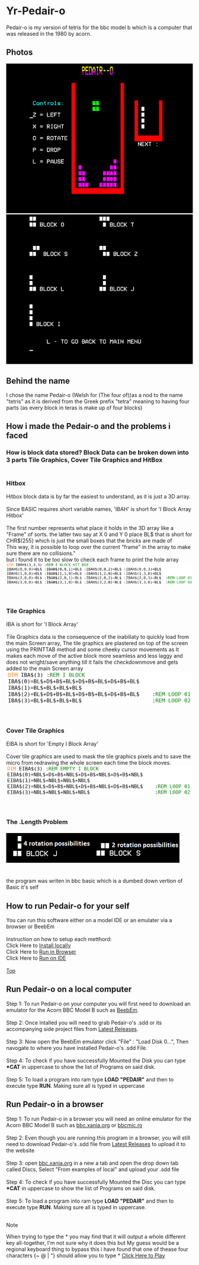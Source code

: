 # Yr-Pedair-o
Pedair-o is my version of tetris for the bbc model b which is a computer that was released in the 1980 by acorn.

## Photos
![alt text](https://raw.githubusercontent.com/Dunvantkai/Yr-Pedair-o/main/Programs_Photos/game.bmp)
![alt text](https://raw.githubusercontent.com/Dunvantkai/Yr-Pedair-o/main/Programs_Photos/blocksV2.bmp)
## Behind the name
I chose the name Pedair-o (Welsh for (The four of))as a nod to the name "tetris" as it is derived from the Greek prefix "tetra" meaning to having four parts (as every block in teras is make up of four blocks)
## How i made the Pedair-o and the problems i faced
### How is block data stored? Block Data can be broken down into 3 parts Tile Graphics, Cover Tile Graphics and HitBox  <br><br>
### Hitbox <br>
Hitbox block data is by far the easiest to understand, as it is just a 3D array. <br><br> Since BASIC requires short variable names, 'IBAH' is short for 'I Block Array Hitbox' <br><br>
The first number represents what place it holds in the 3D array like a "Frame" of sorts. the latter two say at X 0 and Y 0 place BL$ that is short for CHR$(255) which is just the small boxes that the bricks are made of<br> This way, it is possible to loop over the current "frame" in the array to make sure there are no collisions." <br>
but i found it to be too slow to check each frame to print the hole array
![alt text](https://raw.githubusercontent.com/Dunvantkai/Yr-Pedair-o/main/Programs_Photos/Code_blocks/HiGRAF.PNG) <br><br><br>
### Tile Graphics <br>
IBA is short for 'I Block Array'<br><br>
Tile Graphics data is the consequence of the inablilaty to quickly load from the main Screen array, The tile graphics are plastered on top of the screen using the PRINTTAB method and some cheeky cursor movements as It makes each move of the active block more seamless and less laggy and does not wright/save anything till it fails the checkdownmove and gets added to the main Screen array<br>
![alt text](https://raw.githubusercontent.com/Dunvantkai/Yr-Pedair-o/main/Programs_Photos/Code_blocks/iGRAF.PNG) <br><br><br>
### Cover Tile Graphics <br>
EIBA is short for 'Empty I Block Array'<br><br>
Cover tile graphics are used to mask the tile graphics pixels and to save the micro from redrawing the whole screen each time the block moves.<br>
![alt text](https://raw.githubusercontent.com/Dunvantkai/Yr-Pedair-o/main/Programs_Photos/Code_blocks/EiGRAF.PNG) <br><br><br>
### The .Length Problem <br><br> ![alt text](https://raw.githubusercontent.com/Dunvantkai/Yr-Pedair-o/main/Programs_Photos/ropos.bmp) <br><br>
the program was writen in bbc basic which is a dumbed down vertion of Basic it's self
## How to run Pedair-o for your self 
You can run this software either on a model IDE or an emulater via a browser or BeebEm <br><br>
Instruction on how to setup each metthord: <br> Click Here to <a href="#run-pedair-o-on-a-local-computer">Install locally</a> <br> Click Here to <a href="#run-pedair-o-in-a-browser">Run in Browser</a> <br> Click Here to <a href="#run-pedair-o-in-a-browser">Run on IDE</a> <br><br>
<a href="#yr-pedair-o">Top</a>
## Run Pedair-o on a local computer
Step 1: To run Pedair-o on your computer you will first need to download an emulator for the Acorn BBC Model B such as [BeebEm](https://github.com/stardot/beebem-windows/releases/download/4.19/BeebEm419.exe). <br><br>
Step 2: Once intalled you will need to grab Pedair-o's .sdd or its accompanying side project files from [Latest Releases](https://github.com/Dunvantkai/Yr-Pedair-o/releases). <br><br>
Step 3: Now open the BeebEm emulator click "File" : "Load Disk 0...", Then navogate to where you have installed Pedair-o's .sdd File. <br><br>
Step 4: To check if you have successfully Mounted the Disk you can type <b>*CAT</b> in uppercase to show the list of Programs on said disk. <br><br>
Step 5: To load a program into ram type <b>LOAD "PEDAIR"</b> and then  to execute type <b>RUN</b>. Making sure all is typed in uppercase
## Run Pedair-o in a browser
Step 1: To run Pedair-o in a browser you will need an online emulator for the Acorn BBC Model B such as [bbc.xania.org](https://bbc.xania.org/) or [bbcmic.ro](https://bbcmic.ro/) <br><br>
Step 2: Even though you are running this program in a browser, you will still need to download Pedair-o's .sdd file from [Latest Releases](https://github.com/Dunvantkai/Yr-Pedair-o/releases) to upload it to the website <br><br>
Step 3: open [bbc.xania.org](https://bbc.xania.org/) in a new a tab and open the drop down tab called Discs, Select "From examples of local" and upload your .sdd file <br><br>
Step 4: To check if you have successfully Mounted the Disc you can type <b>*CAT</b> in uppercase to show the list of Programs on said disk. <br><br>
Step 5: To load a program into ram type <b>LOAD "PEDAIR"</b> and then  to execute type <b>RUN</b>. Making sure all is typed in uppercase. <br><br>
> [!NOTE]
> When trying to type the * you may find that it will output a whole different key all-together, I'm not sure why it does this but My guess would be a regional keyboard thing to bypass this i have found that one of thease four characters {~ @ | "} should allow you to type *
> [Click Here to Play](https://bbcmic.ro/#%7B%22v%22%3A1%2C%22program%22%3A%22%C3%AB%207%5CnBL%24%3D%C2%BD%28255%29%20%3A%C3%B4%20BLOCK%5CnNBL%24%3D%5C%22%20%5C%22%20%20%20%20%20%20%3A%C3%B4%20NO%20BLOCK%5CnB%24%3D%C2%BD%288%29%20%20%20%20%3A%C3%B4%20CURSOR%20BACK%5CnF%24%3D%C2%BD%289%29%20%20%20%20%3A%C3%B4%20CURSOR%20FORWARD%5CnD%24%3D%C2%BD%2810%29%20%20%20%3A%C3%B4%20CURSOR%20DOWN%5CnU%24%3D%C2%BD%2811%29%20%20%20%3A%C3%B4%20CURSOR%20UP%5Cn%C3%9E%20SET%24%283%29%20%20%20%3A%C3%B4%20SET%20CHARITOR%20BLOCK%5Cn%C3%9E%20NSET%24%283%29%20%20%3A%C3%B4%20SET%20THE%20MEGATIVE%20OF%20CHARITOR%20BLOCK%5Cn91%20%C3%9E%20SETHB%24%283%2C3%2C3%29%20%3A%C3%B4%20DEFINES%20SET%20BLOCKS%20HIT%20BOX%5Cn92%20%C3%9E%20SCREEN%24%2814%2C21%29%20%3A%C3%B4%20SCREAN%20ARRAY%20SIZE%5Cn93%20%C3%9E%20SCREENBACK%24%2810%2C17%29%20%3A%C3%B4%20FOR%20CLEARING%20SCREEN%5Cn95%20X%3D3%20%3AY%3D0%20%3AR%3D0%20%3ATHISREMOVEDLINE%25%3D0%20%3A%20SCORE%25%3D0%20%3A%C3%B4%20BLOCK%20X%2CY%2CR%20POSITION%20AND%20ROTAION%20AND%20THE%20LINE%20THAT%20IS%20TO%20BE%20REMOVED%5Cn98%20AMSER%3D0%20%3A%20DP%3D%C2%B9%20%3A%20LEAVE%3D%C2%A3%20%3A%20START%3D%C2%A3%20%3A%20ACTIONS%24%3D%5C%22NULL%5C%22%20%3A%C3%B4%20AMSER%20TIME%20CLOCK.%20DP%20DOWN%20CHECK.%20LEAVE%20THE%20GAME%5Cn100%20SETAMSER%3D1000000%20%3A%C3%B4%20SETMAX%20CLOCK%20TICK%5Cn110%20%C3%B4%20COLOUR%5Cn115%20L%24%3D%C2%BD%28141%29%20%3A%20ST%24%3D%C2%BD%28137%29%20%3A%20G%24%3D%C2%BD%28130%29%5Cn120%20Y%24%3D%C2%BD%28131%29%20%3A%20GL%24%3D%C2%BD%28132%29%20%3A%20M%24%3D%C2%BD%28133%29%5Cn130%20C%24%3D%C2%BD%28134%29%20%3A%20FL%24%3D%C2%BD%28136%29%20%3A%20R%24%3D%C2%BD%28129%29%5Cn140%20%C3%A3%20YA%3D0%20%C2%B8%2021%20%3A%20SCREEN%24%2811%2CYA%29%3DBL%24%20%3A%20%C3%AD%20YA%20%3A%20%C3%A3%20XA%3D0%20%C2%B8%2010%20%3A%20SCREEN%24%28XA%2C18%29%3DBL%24%20%3A%20%C3%AD%20XA%20%20%3A%C3%B4%20BUILDS%20BLOCK%20WALL%20AT%20THE%20EDGE%20OF%20GAME%20WALL%5Cn161%20NIT%24%3DNBL%24%2BNBL%24%2BNBL%24%2BNBL%24%2BD%24%2BB%24%2BB%24%2BB%24%2BB%24%2BNBL%24%2BNBL%24%2BNBL%24%2BNBL%24%2BD%24%2BB%24%2BB%24%2BB%24%2BB%24%2BNBL%24%2BNBL%24%2BNBL%24%2BNBL%24%2BD%24%2BB%24%2BB%24%2BB%24%2BB%24%2BNBL%24%2BNBL%24%2BNBL%24%2BNBL%24%20%3A%C3%B4%20TO%20BE%20USED%20TO%20CLEAR%20NEXT%20BLOCK%20AREA%5Cn170%20%C3%9E%20OBA%24%283%29%20%3A%C3%B4%20O%20BLOCK%5Cn180%20OBA%24%280%29%3DBL%24%2BBL%24%2BD%24%2BB%24%2BB%24%2BBL%24%2BBL%24%5Cn190%20OBA%24%281%29%3DBL%24%2BBL%24%2BD%24%2BB%24%2BB%24%2BBL%24%2BBL%24%20%20%20%20%20%20%20%20%20%20%20%20%20%3A%C3%B4%20LOOP%2001%5Cn200%20OBA%24%282%29%3DBL%24%2BBL%24%2BD%24%2BB%24%2BB%24%2BBL%24%2BBL%24%20%20%20%20%20%20%20%20%20%20%20%20%20%3A%C3%B4%20LOOP%2002%5Cn210%20OBA%24%283%29%3DBL%24%2BBL%24%2BD%24%2BB%24%2BB%24%2BBL%24%2BBL%24%20%20%20%20%20%20%20%20%20%20%20%20%20%3A%C3%B4%20LOOP%2003%5Cn220%20%C3%9E%20IBA%24%283%29%20%3A%C3%B4%20I%20BLOCK%5Cn230%20IBA%24%280%29%3DBL%24%2BD%24%2BB%24%2BBL%24%2BD%24%2BB%24%2BBL%24%2BD%24%2BB%24%2BBL%24%5Cn240%20IBA%24%281%29%3DBL%24%2BBL%24%2BBL%24%2BBL%24%5Cn250%20IBA%24%282%29%3DBL%24%2BD%24%2BB%24%2BBL%24%2BD%24%2BB%24%2BBL%24%2BD%24%2BB%24%2BBL%24%20%20%20%20%3A%C3%B4%20LOOP%2001%5Cn260%20IBA%24%283%29%3DBL%24%2BBL%24%2BBL%24%2BBL%24%20%20%20%20%20%20%20%20%20%20%20%20%20%20%20%20%20%20%20%20%20%20%3A%C3%B4%20LOOP%2002%5Cn270%20%C3%9E%20SBA%24%283%29%20%3A%C3%B4%20S%20BLOCK%5Cn280%20SBA%24%280%29%3DF%24%2BBL%24%2BBL%24%2BD%24%2BB%24%2BB%24%2BB%24%2BBL%24%2BBL%24%2BF%24%5Cn290%20SBA%24%281%29%3DBL%24%2BD%24%2BB%24%2BBL%24%2BBL%24%2BD%24%2BB%24%2BBL%24%5Cn300%20SBA%24%282%29%3DF%24%2BBL%24%2BBL%24%2BD%24%2BB%24%2BB%24%2BB%24%2BBL%24%2BBL%24%2BF%24%20%20%20%20%3A%C3%B4%20LOOP%2001%5Cn305%20SBA%24%283%29%3DBL%24%2BD%24%2BB%24%2BBL%24%2BBL%24%2BD%24%2BB%24%2BBL%24%20%20%20%20%20%20%20%20%20%20%3A%C3%B4%20LOOP%2002%5Cn310%20%C3%9E%20ZBA%24%283%29%20%3A%C3%B4%20Z%20BLOCK%5Cn320%20ZBA%24%280%29%3DBL%24%2BBL%24%2BD%24%2BB%24%2BB%24%2BF%24%2BBL%24%2BBL%24%5Cn330%20ZBA%24%281%29%3DF%24%2BBL%24%2BD%24%2BB%24%2BB%24%2BBL%24%2BBL%24%2BD%24%2BB%24%2BB%24%2BBL%24%5Cn340%20ZBA%24%282%29%3DBL%24%2BBL%24%2BD%24%2BB%24%2BB%24%2BF%24%2BBL%24%2BBL%24%20%20%20%20%20%20%20%20%20%20%3A%C3%B4%20LOOP%2001%5Cn350%20ZBA%24%283%29%3DF%24%2BBL%24%2BD%24%2BB%24%2BB%24%2BBL%24%2BBL%24%2BD%24%2BB%24%2BB%24%2BBL%24%20%3A%C3%B4%20LOOP%2002%5Cn360%20%C3%9E%20LBA%24%283%29%20%3A%C3%B4%20L%20BLOCK%5Cn370%20LBA%24%280%29%3DBL%24%2BD%24%2BB%24%2BBL%24%2BD%24%2BB%24%2BBL%24%2BBL%24%5Cn380%20LBA%24%281%29%3DBL%24%2BBL%24%2BBL%24%2BD%24%2BB%24%2BB%24%2BB%24%2BBL%24%5Cn390%20LBA%24%282%29%3DBL%24%2BBL%24%2BD%24%2BB%24%2BBL%24%2BD%24%2BB%24%2BBL%24%5Cn400%20LBA%24%283%29%3DF%24%2BF%24%2BBL%24%2BD%24%2BB%24%2BB%24%2BB%24%2BBL%24%2BBL%24%2BBL%24%5Cn410%20%C3%9E%20JBA%24%283%29%20%3A%C3%B4%20J%20BLOCK%5Cn420%20JBA%24%280%29%3DF%24%2BBL%24%2BD%24%2BB%24%2BBL%24%2BD%24%2BB%24%2BB%24%2BBL%24%2BBL%24%5Cn430%20JBA%24%281%29%3DBL%24%2BD%24%2BB%24%2BBL%24%2BBL%24%2BBL%24%5Cn440%20JBA%24%282%29%3DBL%24%2BBL%24%2BD%24%2BB%24%2BB%24%2BBL%24%2BD%24%2BB%24%2BBL%24%5Cn450%20JBA%24%283%29%3DBL%24%2BBL%24%2BBL%24%2BD%24%2BB%24%2BBL%24%5Cn460%20%C3%9E%20TBA%24%283%29%20%3A%C3%B4%20T%20BLOCK%5Cn470%20TBA%24%280%29%3DBL%24%2BBL%24%2BBL%24%2BD%24%2BB%24%2BB%24%2BBL%24%5Cn480%20TBA%24%281%29%3DF%24%2BBL%24%2BD%24%2BB%24%2BB%24%2BBL%24%2BBL%24%2BD%24%2BB%24%2BBL%24%5Cn490%20TBA%24%282%29%3DF%24%2BBL%24%2BD%24%2BB%24%2BB%24%2BBL%24%2BBL%24%2BBL%24%5Cn500%20TBA%24%283%29%3DBL%24%2BD%24%2BB%24%2BBL%24%2BBL%24%2BD%24%2BB%24%2BB%24%2BBL%24%5Cn505%20%C3%B1%5C%22GRAPHIC%20BLOCKS%20DEFINED%5C%22%5Cn510%20%C3%9E%20EOBA%24%283%29%20%3A%C3%B4%20EMPTY%20O%20BLOCK%5Cn520%20EOBA%24%280%29%3DNBL%24%2BNBL%24%2BD%24%2BB%24%2BB%24%2BNBL%24%2BNBL%24%5Cn530%20EOBA%24%281%29%3DNBL%24%2BNBL%24%2BD%24%2BB%24%2BB%24%2BNBL%24%2BNBL%24%20%20%20%20%20%20%20%20%20%20%20%20%20%3A%C3%B4%20LOOP%2001%5Cn540%20EOBA%24%282%29%3DNBL%24%2BNBL%24%2BD%24%2BB%24%2BB%24%2BNBL%24%2BNBL%24%20%20%20%20%20%20%20%20%20%20%20%20%20%3A%C3%B4%20LOOP%2002%5Cn550%20EOBA%24%283%29%3DNBL%24%2BNBL%24%2BD%24%2BB%24%2BB%24%2BNBL%24%2BNBL%24%20%20%20%20%20%20%20%20%20%20%20%20%20%3A%C3%B4%20LOOP%2003%5Cn560%20%C3%9E%20EIBA%24%283%29%20%3A%C3%B4%20EMPTY%20I%20BLOCK%5Cn570%20EIBA%24%280%29%3DNBL%24%2BD%24%2BB%24%2BNBL%24%2BD%24%2BB%24%2BNBL%24%2BD%24%2BB%24%2BNBL%24%5Cn580%20EIBA%24%281%29%3DNBL%24%2BNBL%24%2BNBL%24%2BNBL%24%5Cn590%20EIBA%24%282%29%3DNBL%24%2BD%24%2BB%24%2BNBL%24%2BD%24%2BB%24%2BNBL%24%2BD%24%2BB%24%2BNBL%24%20%20%20%20%3A%C3%B4%20LOOP%2001%5Cn600%20EIBA%24%283%29%3DNBL%24%2BNBL%24%2BNBL%24%2BNBL%24%20%20%20%20%20%20%20%20%20%20%20%20%20%20%20%20%20%20%20%20%20%20%3A%C3%B4%20LOOP%2002%5Cn610%20%C3%9E%20ESBA%24%283%29%20%3A%C3%B4%20EMPTY%20S%20BLOCK%5Cn620%20ESBA%24%280%29%3DF%24%2BNBL%24%2BNBL%24%2BD%24%2BB%24%2BB%24%2BB%24%2BNBL%24%2BNBL%24%2BF%24%5Cn630%20ESBA%24%281%29%3DNBL%24%2BD%24%2BB%24%2BNBL%24%2BNBL%24%2BD%24%2BB%24%2BNBL%24%5Cn640%20ESBA%24%282%29%3DF%24%2BNBL%24%2BNBL%24%2BD%24%2BB%24%2BB%24%2BB%24%2BNBL%24%2BNBL%24%2BF%24%20%20%20%20%3A%C3%B4%20LOOP%2001%5Cn650%20ESBA%24%283%29%3DNBL%24%2BD%24%2BB%24%2BNBL%24%2BNBL%24%2BD%24%2BB%24%2BNBL%24%20%20%20%20%20%20%20%20%20%20%3A%C3%B4%20LOOP%2002%5Cn660%20%C3%9E%20EZBA%24%283%29%20%3A%C3%B4%20EMPTY%20Z%20BLOCK%5Cn670%20EZBA%24%280%29%3DNBL%24%2BNBL%24%2BD%24%2BB%24%2BB%24%2BF%24%2BNBL%24%2BNBL%24%5Cn680%20EZBA%24%281%29%3DF%24%2BNBL%24%2BD%24%2BB%24%2BB%24%2BNBL%24%2BNBL%24%2BD%24%2BB%24%2BB%24%2BNBL%24%5Cn690%20EZBA%24%282%29%3DNBL%24%2BNBL%24%2BD%24%2BB%24%2BB%24%2BF%24%2BNBL%24%2BNBL%24%20%20%20%20%20%20%20%20%20%20%3A%C3%B4%20LOOP%2001%5Cn700%20EZBA%24%283%29%3DF%24%2BNBL%24%2BD%24%2BB%24%2BB%24%2BNBL%24%2BNBL%24%2BD%24%2BB%24%2BB%24%2BNBL%24%20%3A%C3%B4%20LOOP%2002%5Cn710%20%C3%9E%20ELBA%24%283%29%20%3A%C3%B4%20EMPTY%20L%20BLOCK%5Cn720%20ELBA%24%280%29%3DNBL%24%2BD%24%2BB%24%2BNBL%24%2BD%24%2BB%24%2BNBL%24%2BNBL%24%5Cn730%20ELBA%24%281%29%3DNBL%24%2BNBL%24%2BNBL%24%2BD%24%2BB%24%2BB%24%2BB%24%2BNBL%24%5Cn740%20ELBA%24%282%29%3DNBL%24%2BNBL%24%2BD%24%2BB%24%2BNBL%24%2BD%24%2BB%24%2BNBL%24%5Cn750%20ELBA%24%283%29%3DF%24%2BF%24%2BNBL%24%2BD%24%2BB%24%2BB%24%2BB%24%2BNBL%24%2BNBL%24%2BNBL%24%5Cn760%20%C3%9E%20EJBA%24%283%29%20%3A%C3%B4%20EMPTY%20J%20BLOCK%5Cn770%20EJBA%24%280%29%3DF%24%2BNBL%24%2BD%24%2BB%24%2BNBL%24%2BD%24%2BB%24%2BB%24%2BNBL%24%2BNBL%24%5Cn780%20EJBA%24%281%29%3DNBL%24%2BD%24%2BB%24%2BNBL%24%2BNBL%24%2BNBL%24%5Cn790%20EJBA%24%282%29%3DNBL%24%2BNBL%24%2BD%24%2BB%24%2BB%24%2BNBL%24%2BD%24%2BB%24%2BNBL%24%5Cn800%20EJBA%24%283%29%3DNBL%24%2BNBL%24%2BNBL%24%2BD%24%2BB%24%2BNBL%24%5Cn810%20%C3%9E%20ETBA%24%283%29%20%3A%C3%B4%20EMPTY%20T%20BLOCK%5Cn820%20ETBA%24%280%29%3DNBL%24%2BNBL%24%2BNBL%24%2BD%24%2BB%24%2BB%24%2BNBL%24%5Cn830%20ETBA%24%281%29%3DF%24%2BNBL%24%2BD%24%2BB%24%2BB%24%2BNBL%24%2BNBL%24%2BD%24%2BB%24%2BNBL%24%5Cn840%20ETBA%24%282%29%3DF%24%2BNBL%24%2BD%24%2BB%24%2BB%24%2BNBL%24%2BNBL%24%2BNBL%24%5Cn850%20ETBA%24%283%29%3DNBL%24%2BD%24%2BB%24%2BNBL%24%2BNBL%24%2BD%24%2BB%24%2BB%24%2BNBL%24%5Cn855%20%C3%B1%5C%22EMPTY%20GRAPHIC%20BLOCKS%20DEFINED%5C%22%5Cn860%20%C3%9E%20OBAH%24%283%2C3%2C3%29%20%3A%C3%B4%20O%20BLOCK%20HIT%20BOX%5Cn870%20OBAH%24%280%2C0%2C0%29%3DBL%24%20%3AOBAH%24%280%2C1%2C0%29%3DBL%24%20%3AOBAH%24%280%2C0%2C1%29%3DBL%24%20%3AOBAH%24%280%2C1%2C1%29%3DBL%24%5Cn880%20OBAH%24%281%2C0%2C0%29%3DBL%24%20%3AOBAH%24%281%2C1%2C0%29%3DBL%24%20%3AOBAH%24%281%2C0%2C1%29%3DBL%24%20%3AOBAH%24%281%2C1%2C1%29%3DBL%24%20%20%3A%C3%B4%20LOOP%2001%5Cn890%20OBAH%24%282%2C0%2C0%29%3DBL%24%20%3AOBAH%24%282%2C1%2C0%29%3DBL%24%20%3AOBAH%24%282%2C0%2C1%29%3DBL%24%20%3AOBAH%24%282%2C1%2C1%29%3DBL%24%20%20%3A%C3%B4%20LOOP%2002%5Cn900%20OBAH%24%283%2C0%2C0%29%3DBL%24%20%3AOBAH%24%283%2C1%2C0%29%3DBL%24%20%3AOBAH%24%283%2C0%2C1%29%3DBL%24%20%3AOBAH%24%283%2C1%2C1%29%3DBL%24%20%20%3A%C3%B4%20LOOP%2003%5Cn910%20%C3%9E%20IBAH%24%283%2C3%2C3%29%20%3A%C3%B4%20I%20BLOCK%20HIT%20BOX%5Cn920%20IBAH%24%280%2C0%2C0%29%3DBL%24%20%3AIBAH%24%280%2C0%2C1%29%3DBL%24%20%3AIBAH%24%280%2C0%2C2%29%3DBL%24%20%3AIBAH%24%280%2C0%2C3%29%3DBL%24%5Cn930%20IBAH%24%281%2C0%2C0%29%3DBL%24%20%3AIBAH%24%281%2C1%2C0%29%3DBL%24%20%3AIBAH%24%281%2C2%2C0%29%3DBL%24%20%3AIBAH%24%281%2C3%2C0%29%3DBL%24%5Cn940%20IBAH%24%282%2C0%2C0%29%3DBL%24%20%3AIBAH%24%282%2C0%2C1%29%3DBL%24%20%3AIBAH%24%282%2C0%2C2%29%3DBL%24%20%3AIBAH%24%282%2C0%2C3%29%3DBL%24%20%20%3A%C3%B4%20LOOP%2001%5Cn950%20IBAH%24%283%2C0%2C0%29%3DBL%24%20%3AIBAH%24%283%2C1%2C0%29%3DBL%24%20%3AIBAH%24%283%2C2%2C0%29%3DBL%24%20%3AIBAH%24%283%2C3%2C0%29%3DBL%24%20%20%3A%C3%B4%20LOOP%2002%5Cn960%20%C3%9E%20SBAH%24%283%2C3%2C3%29%20%3A%C3%B4%20S%20BLOCK%20HIT%20BOX%5Cn970%20SBAH%24%280%2C1%2C0%29%3DBL%24%20%3ASBAH%24%280%2C2%2C0%29%3DBL%24%20%3ASBAH%24%280%2C0%2C1%29%3DBL%24%20%3ASBAH%24%280%2C1%2C1%29%3DBL%24%5Cn980%20SBAH%24%281%2C0%2C0%29%3DBL%24%20%3ASBAH%24%281%2C0%2C1%29%3DBL%24%20%3ASBAH%24%281%2C1%2C1%29%3DBL%24%20%3ASBAH%24%281%2C1%2C2%29%3DBL%24%5Cn990%20SBAH%24%282%2C1%2C0%29%3DBL%24%20%3ASBAH%24%282%2C2%2C0%29%3DBL%24%20%3ASBAH%24%282%2C0%2C1%29%3DBL%24%20%3ASBAH%24%282%2C1%2C1%29%3DBL%24%20%20%3A%C3%B4%20LOOP%2001%5Cn1000%20SBAH%24%283%2C0%2C0%29%3DBL%24%20%3ASBAH%24%283%2C0%2C1%29%3DBL%24%20%3ASBAH%24%283%2C1%2C1%29%3DBL%24%20%3ASBAH%24%283%2C1%2C2%29%3DBL%24%20%20%3A%C3%B4%20LOOP%2002%5Cn1010%20%C3%9E%20ZBAH%24%283%2C3%2C3%29%20%3A%C3%B4%20Z%20BLOCK%20HIT%20BOX%5Cn1020%20ZBAH%24%280%2C0%2C0%29%3DBL%24%20%3AZBAH%24%280%2C1%2C0%29%3DBL%24%20%3AZBAH%24%280%2C1%2C1%29%3DBL%24%20%3AZBAH%24%280%2C2%2C1%29%3DBL%24%5Cn1030%20ZBAH%24%281%2C1%2C0%29%3DBL%24%20%3AZBAH%24%281%2C0%2C1%29%3DBL%24%20%3AZBAH%24%281%2C1%2C1%29%3DBL%24%20%3AZBAH%24%281%2C0%2C2%29%3DBL%24%5Cn1040%20ZBAH%24%282%2C0%2C0%29%3DBL%24%20%3AZBAH%24%282%2C1%2C0%29%3DBL%24%20%3AZBAH%24%282%2C1%2C1%29%3DBL%24%20%3AZBAH%24%282%2C2%2C1%29%3DBL%24%20%20%3A%C3%B4%20LOOP%2001%5Cn1050%20ZBAH%24%283%2C1%2C0%29%3DBL%24%20%3AZBAH%24%283%2C0%2C1%29%3DBL%24%20%3AZBAH%24%283%2C1%2C1%29%3DBL%24%20%3AZBAH%24%283%2C0%2C2%29%3DBL%24%20%20%3A%C3%B4%20LOOP%2002%5Cn1060%20%C3%9E%20LBAH%24%283%2C3%2C3%29%20%3A%C3%B4%20L%20BLOCK%20HIT%20BOX%5Cn1070%20LBAH%24%280%2C0%2C0%29%3DBL%24%20%3ALBAH%24%280%2C0%2C1%29%3DBL%24%20%3ALBAH%24%280%2C0%2C2%29%3DBL%24%20%3ALBAH%24%280%2C1%2C2%29%3DBL%24%5Cn1080%20LBAH%24%281%2C0%2C0%29%3DBL%24%20%3ALBAH%24%281%2C1%2C0%29%3DBL%24%20%3ALBAH%24%281%2C2%2C0%29%3DBL%24%20%3ALBAH%24%281%2C0%2C1%29%3DBL%24%5Cn1090%20LBAH%24%282%2C0%2C0%29%3DBL%24%20%3ALBAH%24%282%2C1%2C0%29%3DBL%24%20%3ALBAH%24%282%2C1%2C1%29%3DBL%24%20%3ALBAH%24%282%2C1%2C2%29%3DBL%24%5Cn1100%20LBAH%24%283%2C2%2C0%29%3DBL%24%20%3ALBAH%24%283%2C0%2C1%29%3DBL%24%20%3ALBAH%24%283%2C1%2C1%29%3DBL%24%20%3ALBAH%24%283%2C2%2C1%29%3DBL%24%5Cn1110%20%C3%9E%20JBAH%24%283%2C3%2C3%29%20%3A%C3%B4%20J%20BLOCK%20HIT%20BOX%5Cn1120%20JBAH%24%280%2C1%2C0%29%3DBL%24%20%3AJBAH%24%280%2C1%2C1%29%3DBL%24%20%3AJBAH%24%280%2C0%2C2%29%3DBL%24%20%3AJBAH%24%280%2C1%2C2%29%3DBL%24%5Cn1130%20JBAH%24%281%2C0%2C0%29%3DBL%24%20%3AJBAH%24%281%2C0%2C1%29%3DBL%24%20%3AJBAH%24%281%2C1%2C1%29%3DBL%24%20%3AJBAH%24%281%2C2%2C1%29%3DBL%24%5Cn1140%20JBAH%24%282%2C0%2C0%29%3DBL%24%20%3AJBAH%24%282%2C1%2C0%29%3DBL%24%20%3AJBAH%24%282%2C0%2C1%29%3DBL%24%20%3AJBAH%24%282%2C0%2C2%29%3DBL%24%5Cn1150%20JBAH%24%283%2C0%2C0%29%3DBL%24%20%3AJBAH%24%283%2C1%2C0%29%3DBL%24%20%3AJBAH%24%283%2C2%2C0%29%3DBL%24%20%3AJBAH%24%283%2C2%2C1%29%3DBL%24%5Cn1160%20%C3%9E%20TBAH%24%283%2C3%2C3%29%20%3A%C3%B4%20T%20BLOCK%20HIT%20BOX%5Cn1170%20TBAH%24%280%2C0%2C0%29%3DBL%24%20%3ATBAH%24%280%2C1%2C0%29%3DBL%24%20%3ATBAH%24%280%2C2%2C0%29%3DBL%24%20%3ATBAH%24%280%2C1%2C1%29%3DBL%24%5Cn1180%20TBAH%24%281%2C1%2C0%29%3DBL%24%20%3ATBAH%24%281%2C0%2C1%29%3DBL%24%20%3ATBAH%24%281%2C1%2C1%29%3DBL%24%20%3ATBAH%24%281%2C1%2C2%29%3DBL%24%5Cn1190%20TBAH%24%282%2C1%2C0%29%3DBL%24%20%3ATBAH%24%282%2C0%2C1%29%3DBL%24%20%3ATBAH%24%282%2C1%2C1%29%3DBL%24%20%3ATBAH%24%282%2C2%2C1%29%3DBL%24%5Cn1200%20TBAH%24%283%2C0%2C0%29%3DBL%24%20%3ATBAH%24%283%2C0%2C1%29%3DBL%24%20%3ATBAH%24%283%2C1%2C1%29%3DBL%24%20%3ATBAH%24%283%2C0%2C2%29%3DBL%24%5Cn1210%20%C3%B1%5C%22HIT%20BOX%20BLOCKS%20DEFINED%5C%22%5Cn1225%20%C3%B2_Title%5Cn1521%20%C3%A7%20START%3D%C2%B9%20%C6%8C%20%C3%B2_Random%20%3A%20%C3%B2_NEXTBLOCK%20%3A%20%C3%B2_SCREEN%5Cn1522%20%C3%B4%20MainLoop%5Cn1523%20%C3%B2_PlayerInput%5Cn1524%20%C3%A7%20ACTIONS%24%3D%5C%22LEFT%5C%22%20%C6%8C%20%C3%B2_LEFT%5Cn1525%20%C3%A7%20ACTIONS%24%3D%5C%22RIGHT%5C%22%20%C6%8C%20%C3%B2_RIGHT%5Cn1526%20%C3%A7%20ACTIONS%24%3D%5C%22ROTATE%5C%22%20%C6%8C%20%C3%B2_ROTATE%5Cn1527%20%C3%A7%20ACTIONS%24%3D%5C%22DOWN%5C%22%20%C6%8C%20%C3%B2_DOWN%5Cn1528%20ACTIONS%24%3D%5C%22NULL%5C%22%5Cn1529%20%C3%B2_TIME%5Cn1530%20%C3%A7%20AMSER%20%3E%20SETAMSER%20%C6%8C%20%C3%B2_DOWN%20%3A%20AMSER%3D0%5Cn1532%20%C3%A7%20LEAVE%3D%C2%A3%20%C6%8C%20%C3%A5%201522%5Cn1533%20%C3%A7%20LEAVE%3D%C2%B9%20%C6%8C%20%C3%B2_RESET%20%3A%20%C3%B4%20FOR%20YA%3D0%20TO%2017%20%3A%20FOR%20XA%3D0%20TO%2010%20%3A%20SCREEN%24%28XA%2CYA%29%3D%5C%22k%5C%22%20%3A%20NEXT%20XA%20%3A%20NEXT%20YA%5Cn1534%20LEAVE%3D%C2%A3%20%3A%20%C3%A5%201225%5Cn1552%20%C3%9D%20%C3%B2_Title%5Cn1553%20%C3%9B%5Cn1554%20%C3%B1%C6%8A9%2C0%29%20L%24Y%24%5C%22CROESO%20I%20PEDAIR-O%5C%22%20%3A%20%C3%B1%C6%8A9%2C1%29L%24M%24%5C%22CROESO%20I%20PEDAIR-O%5C%22%5Cn1555%20%C3%B1%C6%8A2%2C3%29%20R%24%5C%22Options%20for%20PEDAIR-O%3A%5C%22%20%3A%20%C3%B1%C6%8A2%2C5%29%5C%22S%20-%20Show%20Game%20Options%5C%22%5Cn1556%20%C3%B1%C6%8A2%2C7%29%20GL%24%5C%22Controls%3A%5C%22%5Cn1557%20%C3%B1%C6%8A2%2C9%29%20%5C%22Z%20-%20To%20Move%20Left%5C%22%5Cn1558%20%C3%B1%C6%8A2%2C11%29%20%5C%22X%20-%20To%20Move%20Right%5C%22%5Cn1559%20%C3%B1%C6%8A2%2C13%29%20%5C%22O%20-%20To%20Rotate%5C%22%20%3A%20%C3%B1%C6%8A2%2C15%29%20%5C%22P%20-%20To%20Drop%5C%22%5Cn1560%20%C3%B1%C6%8A2%2C18%29%20FL%24%5C%22SPACE%5C%22%20%3B%20%3A%C3%B1%20ST%24%5C%22-%20To%20Start%20The%20Game%5C%22%5Cn1561%20%C3%B1%C6%8A7%2C20%29%20%5C%22L%20-%20To%20Exit%20From%20Game%5C%22%20%3A%20%C3%B1%C6%8A9%2C22%29%5C%22MADE%20BY%5C%22%20%3B%20%3A%20%C3%B1%20R%24%5C%22Dunvant_Kai%5C%22%5Cn1562%20K%25%3D%C2%A6%280%29%20%20%3A%C3%B4%20562%5Cn1563%20%C3%A7%20K%25%3D32%20%C6%8C%20RAND%25%3D%C2%B3%287%29%20%20%3A%20START%3D%C2%B9%20%3A%20%C3%A1%20%20%3A%C3%B4%20START%20GAME%5Cn1564%20%C3%A7%20K%25%3D76%20%C6%84%20K%25%3D108%20%C6%8C%20%C3%9B%20%3A%20%C3%B1%C6%8A4%2C5%29%5C%22THANK%20YOU%20FOR%20PLAYING%20MY%20GAME%20%5E%5E%5C%22%20%3A%20%C3%B1%C6%8A9%2C10%29%5C%22MAKE%20BY%5C%22%3B%20%3A%20%C3%B1%20R%24%5C%22Dunvant_Kai%5C%22%20%3A%20%C3%B1%C6%8A9%2C20%29LBA%24%280%29%20%3A%C3%A0%20%3A%20LEAVE%20GAME%5Cn1565%20%C3%A7%20K%25%3D83%20%C6%84%20K%25%3D115%20%C6%8C%20%C3%B2_Options%20%3A%C3%A5%201553%5Cn1566%20%C3%A5%201562%20%3A%C3%B4%20562%5Cn1567%20%C3%A1%5Cn1568%20%C3%9D%20%C3%B2_Random%5Cn1569%20RAND%25%3D%C2%B3%287%29%5Cn1570%20%C3%A7%20RAND%25%20%3D%201%20%C6%8C%20%C3%9B%20%3A%20%C3%A3%20S%3D0%20%C2%B8%203%20%3A%20SET%24%28S%29%3DOBA%24%28S%29%20%3A%20NSET%24%28S%29%3DEOBA%24%28S%29%20%3A%20%C3%AD%20S%20%3A%20%C3%A3%20Z%3D0%20%C2%B8%203%20%3A%20%C3%A3%20SX%3D0%20%C2%B8%203%20%3A%20%C3%A3%20SY%3D0%20%C2%B8%203%20%3A%20SETHB%24%28Z%2CSX%2CSY%29%3DOBAH%24%28Z%2CSX%2CSY%29%20%3A%C3%AD%20SY%20%3A%C3%AD%20SX%20%3A%C3%AD%20Z%20%3A%C3%B4%20O%20BLOCK%5Cn1571%20%C3%A7%20RAND%25%20%3D%202%20%C6%8C%20%C3%9B%20%3A%20%C3%A3%20S%3D0%20%C2%B8%203%20%3A%20SET%24%28S%29%3DTBA%24%28S%29%20%3A%20NSET%24%28S%29%3DETBA%24%28S%29%20%3A%20%C3%AD%20S%20%3A%20%C3%A3%20Z%3D0%20%C2%B8%203%20%3A%20%C3%A3%20SX%3D0%20%C2%B8%203%20%3A%20%C3%A3%20SY%3D0%20%C2%B8%203%20%3A%20SETHB%24%28Z%2CSX%2CSY%29%3DTBAH%24%28Z%2CSX%2CSY%29%20%3A%C3%AD%20SY%20%3A%C3%AD%20SX%20%3A%C3%AD%20Z%20%3A%C3%B4%20T%20BLOCK%5Cn1572%20%C3%A7%20RAND%25%20%3D%203%20%C6%8C%20%C3%9B%20%3A%20%C3%A3%20S%3D0%20%C2%B8%203%20%3A%20SET%24%28S%29%3DSBA%24%28S%29%20%3A%20NSET%24%28S%29%3DESBA%24%28S%29%20%3A%20%C3%AD%20S%20%3A%20%C3%A3%20Z%3D0%20%C2%B8%203%20%3A%20%C3%A3%20SX%3D0%20%C2%B8%203%20%3A%20%C3%A3%20SY%3D0%20%C2%B8%203%20%3A%20SETHB%24%28Z%2CSX%2CSY%29%3DSBAH%24%28Z%2CSX%2CSY%29%20%3A%C3%AD%20SY%20%3A%C3%AD%20SX%20%3A%C3%AD%20Z%20%3A%C3%B4%20S%20BLOCK%5Cn1573%20%C3%A7%20RAND%25%20%3D%204%20%C6%8C%20%C3%9B%20%3A%20%C3%A3%20S%3D0%20%C2%B8%203%20%3A%20SET%24%28S%29%3DZBA%24%28S%29%20%3A%20NSET%24%28S%29%3DEZBA%24%28S%29%20%3A%20%C3%AD%20S%20%3A%20%C3%A3%20Z%3D0%20%C2%B8%203%20%3A%20%C3%A3%20SX%3D0%20%C2%B8%203%20%3A%20%C3%A3%20SY%3D0%20%C2%B8%203%20%3A%20SETHB%24%28Z%2CSX%2CSY%29%3DZBAH%24%28Z%2CSX%2CSY%29%20%3A%C3%AD%20SY%20%3A%C3%AD%20SX%20%3A%C3%AD%20Z%20%3A%C3%B4%20Z%20BLOCK%5Cn1574%20%C3%A7%20RAND%25%20%3D%205%20%C6%8C%20%C3%9B%20%3A%20%C3%A3%20S%3D0%20%C2%B8%203%20%3A%20SET%24%28S%29%3DLBA%24%28S%29%20%3A%20NSET%24%28S%29%3DELBA%24%28S%29%20%3A%20%C3%AD%20S%20%3A%20%C3%A3%20Z%3D0%20%C2%B8%203%20%3A%20%C3%A3%20SX%3D0%20%C2%B8%203%20%3A%20%C3%A3%20SY%3D0%20%C2%B8%203%20%3A%20SETHB%24%28Z%2CSX%2CSY%29%3DLBAH%24%28Z%2CSX%2CSY%29%20%3A%C3%AD%20SY%20%3A%C3%AD%20SX%20%3A%C3%AD%20Z%20%3A%C3%B4%20L%20BLOCK%5Cn1575%20%C3%A7%20RAND%25%20%3D%206%20%C6%8C%20%C3%9B%20%3A%20%C3%A3%20S%3D0%20%C2%B8%203%20%3A%20SET%24%28S%29%3DJBA%24%28S%29%20%3A%20NSET%24%28S%29%3DEJBA%24%28S%29%20%3A%20%C3%AD%20S%20%3A%20%C3%A3%20Z%3D0%20%C2%B8%203%20%3A%20%C3%A3%20SX%3D0%20%C2%B8%203%20%3A%20%C3%A3%20SY%3D0%20%C2%B8%203%20%3A%20SETHB%24%28Z%2CSX%2CSY%29%3DJBAH%24%28Z%2CSX%2CSY%29%20%3A%C3%AD%20SY%20%3A%C3%AD%20SX%20%3A%C3%AD%20Z%20%3A%C3%B4%20J%20BLOCK%5Cn1576%20%C3%A7%20RAND%25%20%3D%207%20%C6%8C%20%C3%9B%20%3A%20%C3%A3%20S%3D0%20%C2%B8%203%20%3A%20SET%24%28S%29%3DIBA%24%28S%29%20%3A%20NSET%24%28S%29%3DEIBA%24%28S%29%20%3A%20%C3%AD%20S%20%3A%20%C3%A3%20Z%3D0%20%C2%B8%203%20%3A%20%C3%A3%20SX%3D0%20%C2%B8%203%20%3A%20%C3%A3%20SY%3D0%20%C2%B8%203%20%3A%20SETHB%24%28Z%2CSX%2CSY%29%3DIBAH%24%28Z%2CSX%2CSY%29%20%3A%C3%AD%20SY%20%3A%C3%AD%20SX%20%3A%C3%AD%20Z%20%3A%C3%B4%20I%20BLOCK%5Cn1577%20RAND%25%3D%C2%B3%287%29%5Cn1578%20%C3%A1%5Cn1579%20%C3%9D%20%C3%B2_ShapeID%5Cn1580%20%C3%9B%20%3A%20%C3%B1%C6%8A0%2C0%29OBA%24%280%29%20%3B%20%3A%C3%B1%20%5C%22%20BLOCK%20O%5C%22%20%3A%20%C3%B1%C6%8A20%2C0%29TBA%24%280%29%20%3B%20%3A%C3%B1%20%5C%22%20BLOCK%20T%5C%22%20%3A%20%C3%B1%C6%8A0%2C5%29SBA%24%280%29%20%3B%20%3A%C3%B1%20%5C%22%20BLOCK%20S%5C%22%20%3A%20%C3%B1%C6%8A20%2C5%29ZBA%24%280%29%20%3B%20%3A%C3%B1%20%5C%22%20BLOCK%20Z%5C%22%20%3A%20%C3%B1%C6%8A0%2C10%29LBA%24%280%29%20%3B%20%3A%C3%B1%20%5C%22%20BLOCK%20L%5C%22%5Cn1581%20%C3%B1%C6%8A20%2C10%29JBA%24%280%29%20%3B%20%3A%C3%B1%20%5C%22%20BLOCK%20J%5C%22%20%3A%20%C3%B1%C6%8A0%2C15%29IBA%24%280%29%20%3B%20%3A%C3%B1%20%5C%22%20BLOCK%20I%5C%22%5Cn1582%20%C3%B1%C6%8A5%2C21%29%5C%22L%20-%20TO%20GO%20BACK%20TO%20a%20MENU%5C%22%5Cn1583%20K%25%3D%C2%A6%280%29%20%20%3A%C3%B4%20652%5Cn1584%20%C3%A7%20K%25%3D76%20%C6%84%20K%25%3D108%20%C6%8C%20%C3%A1%5Cn1585%20%C3%A5%201583%20%3A%C3%B4%20652%5Cn1586%20%C3%A1%5Cn1587%20%C3%9D%20%C3%B2_Options%5Cn1588%20%C3%9B%20%3A%C3%B4%20GOTO%201588%5Cn1589%20%C3%B1%C6%8A13%2C0%29L%24Y%24%5C%22PEDAIR--O%5C%22%20%3A%20%C3%B1%C6%8A13%2C1%29L%24M%24%5C%22PEDAIR--O%5C%22%5Cn1590%20%C3%B1%C6%8A2%2C3%29%20R%24%5C%22Options%20for%20PEDAIR-O%3A%5C%22%5Cn1591%20%C3%B1%C6%8A2%2C5%29%5C%22Q%20-%20Show%20a%20List%20Of%20Shapes%5C%22%5Cn1592%20%C3%B1%C6%8A2%2C7%29%5C%22W%20-%20Change%20Difficulty%2FGame%20Speed%3A%20%5C%22%20%3A%20%C3%B1%C6%8A6%2C8%29%5C%22The%20Speed%20is%3A%5C%22%20%3B%20%3A%20%C3%A7%20SETAMSER%3D1000000%20%C6%8C%20%C3%B1%20%5C%22%5C%22%5C%22Exe%20Mode%5C%22%5C%22%5C%22%20%C6%8B%20%C3%B1%20SETAMSER%5Cn1593%20%C3%B1%C6%8A2%2C10%29%5C%22E%20-%20Change%20Brick%20Colours%3A%20%5C%22%20%20%3A%20%C3%B1%C6%8A6%2C11%29%5C%22The%20Colours%20are%3A%20%5C%22%5C%22Rainbow%5C%22%5C%22%5C%22%5Cn1594%20%C3%B1%C6%8A5%2C21%29%5C%22L%20-%20TO%20GO%20BACK%20TO%20MAIN%20MENU%5C%22%5Cn1595%20K%25%3D%C2%A6%280%29%20%3A%C3%B4%201630%5Cn1596%20%C3%A7%20K%25%3D81%20%C6%84%20K%25%3D113%20%C6%8C%20%C3%B2_ShapeID%20%3A%20%C3%A5%201588%20%3A%C3%B4%20GOTO%201588%20%20load%20shapes%5Cn1597%20%C3%A7%20K%25%3D76%20%C6%84%20K%25%3D108%20%C6%8C%20%C3%9B%20%3A%20%C3%A1%20%3A%C3%B4%20BACK%5Cn1598%20%C3%A7%20K%25%3D87%20%C6%84%20K%25%3D119%20%C6%8C%20%C3%9B%20%3A%20%C3%B2_SPEEDSET%20%3A%20%C3%A5%201588%5Cn1620%20%C3%A5%201595%20%3A%C3%B4%201630%5Cn1630%20%C3%9D%20%C3%B2_SPEEDSET%5Cn1631%20%C3%B1%C6%8A13%2C0%29L%24Y%24%5C%22PEDAIR--O%5C%22%20%3A%20%C3%B1%C6%8A13%2C1%29L%24M%24%5C%22PEDAIR--O%5C%22%20%3A%20%C3%B1%C6%8A2%2C3%29%20R%24%5C%22Difficulty%20Options%20for%20PEDAIR-O%3A%5C%22%5Cn1632%20%C3%B1%C6%8A13%2C6%29%5C%22__%20%5C%22%3A%C3%B1%C6%8A2%2C8%29%5C%2240%20%3D%20EASY%5C%22%3A%C3%B1%C6%8A2%2C10%29%5C%2220%20%3D%20NORMAL%5C%22%3A%C3%B1%C6%8A2%2C12%29%5C%222%20%3D%20HARD%5C%22%5Cn1633%20%C3%B1%C6%8A2%2C5%29%5C%22%5C%22%3A%C3%A8%20%5C%22ENDER%20SPEED%5C%22%2CSPEED%25%20%3A%20SETAMSER%3DSPEED%25%20%3A%20%C3%A7%20SPEED%25%3D0%20%C6%8C%20SETAMSER%3D30%5Cn1634%20%C3%A1%5Cn1770%20%C3%9D%20%C3%B2_PlayerInput%5Cn1780%20%C3%B4%20AMSER%25%3D0%20%3AREM%20WHILE%20TRUE%3AREM%20REPEAT%5Cn1785%20K%25%3D0%5Cn1790%20K%25%3D%C2%A6%280%29%20%20%20%3A%C3%B4%20790%5Cn1800%20%C3%A7%20K%25%3D122%20%C6%84%20K%25%3D90%20%C6%8C%20ACTIONS%24%3D%5C%22LEFT%5C%22%20%20%20%3A%20%C3%A1%20%3A%20%C3%B4%20PROC_LEFT%20%20%20%3AREM%20Z%20FOR%20LEFT%5Cn1810%20%C3%A7%20K%25%3D120%20%C6%84%20K%25%3D88%20%C6%8C%20ACTIONS%24%3D%5C%22RIGHT%5C%22%20%20%3A%20%C3%A1%20%3A%20%C3%B4%20PROC_RIGHT%20%20%3AREM%20X%20FOR%20RITGT%5Cn1820%20%C3%A7%20K%25%3D111%20%C6%84%20K%25%3D79%20%C6%8C%20ACTIONS%24%3D%5C%22ROTATE%5C%22%20%3A%20%C3%A1%20%3A%20%C3%B4%20PROC_ROTATE%20%3AREM%20O%20FOR%20ROTATE%5Cn1830%20%C3%A7%20K%25%3D112%20%C6%84%20K%25%3D80%20%C6%8C%20ACTIONS%24%3D%5C%22DOWN%5C%22%20%20%20%3A%20%C3%A1%20%3A%20%C3%B4%20PROC_DOWN%20%3AREM%20P%20FOR%20DROP%5Cn1840%20%C3%A7%20K%25%3D108%20%C6%84%20K%25%3D76%20%C6%8C%20LEAVE%3D%C2%B9%20%20%20%20%20%20%20%20%3A%20SCORE%25%3D0%20%3A%20%C3%A3%20YA%3D0%20%C2%B8%2017%20%3A%20%C3%A3%20XA%3D0%20%C2%B8%2010%20%3A%20SCREEN%24%28XA%2CYA%29%3DSCREENBACK%24%28XA%2CYA%29%20%3A%20%C3%AD%20XA%20%3A%20%C3%AD%20YA%20%3A%20%C3%A1%20%3A%20%C3%B4%20PROC_RESET%20%3AREM%20L%20FOR%20EXIT%5Cn1850%20%C3%B4%20PROC_TIME%20%3A%20IF%20AMSER%20%3E%20SETAMSER%20THEN%20PROC_DOWN%20%3A%20AMSER%3D0%5Cn1920%20%C3%A1%5Cn1930%20%C3%9D%20%C3%B2_Print%5Cn1955%20%C3%A3%20SX%3D0%20%C2%B8%2010%20%3A%20%C3%A3%20SY%3D0%20%C2%B8%2017%20%3A%20%C3%B1%C6%8ASX%2B14%2CSY%2B3%29%20NBL%24%20%3A%20%C3%B1%C6%8ASX%2B14%2CSY%2B3%29%20SCREEN%24%28SX%2CSY%29%20%3A%20%C3%AD%20SY%20%3A%20%C3%AD%20SX%5Cn1990%20%C3%A1%5Cn2000%20%C3%9D%20%C3%B2_RESET%5Cn2010%20X%3D6%20%3A%20Y%3D0%20%3A%20R%3D0%5Cn2020%20%C3%B4%20FOR%20YA%3D0%20TO%2017%20%3A%20FOR%20XA%3D0%20TO%2010%20%3A%20SCREEN%24%28XA%2CYA%29%3DSCREENBACK%24%28XA%2CYA%29%20%3A%20NEXT%20XA%20%3A%20NEXT%20YA%5Cn2035%20%C3%A1%5Cn2060%20%C3%9D%20%C3%B2_SCREEN%5Cn2070%20%C3%A3%20LW%3D3%20%C2%B8%2020%20%3A%20%C3%B1%C6%8A12%2CLW%29%C2%BD%28255%29%20%3A%20%C3%AD%20LW%20%20%20%20%20%3A%C3%B4%20LEFT%20BLOCKS%20RENDER%5Cn2080%20%C3%A3%20RW%3D3%20%C2%B8%2020%20%3A%20%C3%B1%C6%8A26%2CRW%29%C2%BD%28255%29%20%3A%20%C3%AD%20RW%20%20%20%20%20%3A%C3%B4%20RIGHT%20BLOCKS%20RENDER%5Cn2090%20%C3%A3%20BW%3D12%20%C2%B8%2026%20%3A%20%C3%B1%C6%8ABW%2C21%29%C2%BD%28255%29%20%3A%20%C3%AD%20BW%20%20%20%20%3A%C3%B4%20BOTTOM%20BLOCKS%20RENDER%5Cn2100%20%C3%A3%20LC%3D3%20%C2%B8%2021%20%3A%20%C3%B1%C6%8A11%2CLC%29%C2%BD%28145%29%20%3A%20%C3%AD%20LC%20%20%20%20%20%3A%C3%B4%20LEFT%20AND%20BOTTOM%20BLOCK%20GRAFIC%20CONTROLL%5Cn2110%20%C3%A3%20RC%3D3%20%C2%B8%2020%20%3A%20%C3%B1%C6%8A25%2CRC%29%C2%BD%28145%29%20%3A%20%C3%AD%20RC%20%20%20%20%20%3A%C3%B4%20RIGHT%20BLOCK%20GRAFIC%20CONTROLL%5Cn2120%20%C3%A3%20MC1%3D3%20%C2%B8%207%20%3A%20%C3%B1%C6%8A13%2CMC1%29%C2%BD%28130%29%20%3A%20%C3%AD%20MC1%20%20%20%3A%C3%B4%201ST%20MIDDLE%20GAME%20TEXT%20RENDER%5Cn2130%20%C3%A3%20MC2%3D8%20%C2%B8%2011%20%3A%20%C3%B1%C6%8A13%2CMC2%29%C2%BD%28131%29%20%3A%20%C3%AD%20MC2%20%20%3A%C3%B4%202ND%20MIDDLE%20GAME%20TEXT%20RENDER%5Cn2140%20%C3%A3%20MC3%3D12%20%C2%B8%2015%20%3A%C3%B1%C6%8A13%2CMC3%29%C2%BD%28132%29%20%3A%20%C3%AD%20MC3%20%20%3A%C3%B4%203RD%20MIDDLE%20GAME%20TEXT%20RENDER%5Cn2150%20%C3%A3%20MC4%3D16%20%C2%B8%2020%20%3A%C3%B1%C6%8A13%2CMC4%29%C2%BD%28133%29%20%3A%20%C3%AD%20MC4%20%20%3A%C3%B4%204TH%20MIDDLE%20GAME%20TEXT%20RENDER%5Cn2160%20%C3%B1%C6%8A13%2C0%29L%24Y%24%5C%22PEDAIR--O%5C%22%20%3A%20%C3%B1%C6%8A13%2C1%29L%24M%24%5C%22PEDAIR--O%5C%22%5Cn2170%20%C3%B1%C6%8A30%2C13%29%C2%BD%28135%29%5C%22NEXT%20%3A%5C%22%5Cn2175%20%C3%B1%C6%8A29%2C4%29%C2%BD%28135%29%5C%22SCORE%3A0%5C%22%5Cn2180%20%C3%A3%20WBN%3D30%20%C2%B8%2037%20%3A%20%C3%B1%C6%8AWBN%2C12%29BL%24%20%3A%20%C3%AD%20WBN%20%20%20%3A%C3%B4%20WRIGHT%20BOTTOM%20LINE%20FOR%20NEXT%5Cn2190%20%C3%A3%20WLN%3D6%20%C2%B8%2011%20%3A%20%C3%B1%C6%8A30%2CWLN%29BL%24%20%3A%20%C3%AD%20WLN%20%20%20%3A%C3%B4%20WRIGHT%20LEFT%20LINE%20FOR%20NEXT%5Cn2200%20%C3%A3%20WRN%3D6%20%C2%B8%2011%20%3A%20%C3%B1%C6%8A37%2CWRN%29BL%24%20%3A%20%C3%AD%20WRN%20%20%20%3A%C3%B4%20WRIGHT%20RIGHT%20LEIN%20FOR%20NEXT%5Cn2210%20%C3%A3%20WLT%3D6%20%C2%B8%2010%20%3A%20%C3%B1%C6%8A31%2CWLT%29%C2%BD%28135%29%20%3A%20%C3%AD%20WLT%20%20%3A%C3%B4%20WRIGHT%20LEFT%20TEXT%20MODE%5Cn2220%20%C3%A3%20WRT%3D6%20%C2%B8%2010%20%3A%20%C3%B1%C6%8A36%2CWRT%29%C2%BD%28145%29%20%3A%20%C3%AD%20WRT%5Cn2230%20%C3%B1%C6%8A0%2C6%29%C2%BD%28134%29%5C%22Controls%3A%5C%22%5Cn2240%20%C3%B1%C6%8A1%2C8%29%5C%22Z%20%3D%20LEFT%5C%22%5Cn2250%20%C3%B1%C6%8A1%2C10%29%5C%22X%20%3D%20RIGHT%5C%22%5Cn2260%20%C3%B1%C6%8A1%2C12%29%5C%22O%20%3D%20ROTATE%5C%22%5Cn2270%20%C3%B1%C6%8A1%2C14%29%5C%22P%20%3D%20DROP%5C%22%5Cn2280%20%C3%B1%C6%8A1%2C16%29%5C%22L%20%3D%20LEAVE%5C%22%5Cn2285%20%C3%B2_Print%5Cn2290%20%C3%A1%5Cn2300%20%C3%9D%20%C3%B2_PRINTSHAPE%5Cn2310%20%C3%B1%C6%8AX%2B14%2CY%2B3%29SET%24%28R%29%5Cn2320%20%C3%A1%5Cn2330%20%C3%9D%20%C3%B2_LEFT%5Cn2335%20BREAKLT%3D%C2%A3%20%3A%C3%B4%20TO%20MAKE%20SURE%20THERE%20ARE%20NO%20EAIRLY%20BREAKS%20CORZING%20Memory%20Constraints%5Cn2340%20%C3%A7%20X-1%20%3C%200%20%C6%8C%20%C3%A1%20%20%3A%C3%B4%20HARD%20CHECK%20ON%20WALL%5Cn2350%20%C3%A7%20BREAKLT%3D%C2%A3%20%C6%8C%20%C3%A3%20SX%3D0%20%C2%B8%203%20%3A%20%C3%A3%20SY%3D0%20%C2%B8%203%20%3A%20%C3%A7%20SETHB%24%28R%2CSX%2CSY%29%20%3D%20BL%24%20%3A%20%C3%A7%20SETHB%24%28R%2CSX%2CSY%29%20%3D%20SCREEN%24%28SX%2BX-1%2CSY%2BY%29%20%C6%8C%20BREAKLT%3D%C2%B9%5Cn2355%20%C3%AD%20SY%20%3A%20%C3%AD%20SX%5Cn2360%20%C3%A7%20BREAKLT%3D%C2%A3%20%C6%8C%20%C3%B1%C6%8AX%2B14%2CY%2B3%29NSET%24%28R%29%20%3A%20X%3DX-1%20%3A%20%C3%B2_PRINTSHAPE%5Cn2370%20%C3%A1%5Cn2380%20%C3%9D%20%C3%B2_RIGHT%5Cn2385%20BREAKRT%3D%C2%A3%20%3A%C3%B4%20TO%20MAKE%20SURE%20THERE%20ARE%20NO%20EAIRLY%20BREAKS%20CORZING%20Memory%20Constraints%5Cn2390%20%C3%A7%20X%2B1%20%3E%2010%20%C6%8C%20%C3%A1%20%3A%C3%B4%20HARD%20CHECK%20ON%20WALL%5Cn2400%20%C3%A7%20BREAKRT%3D%C2%A3%20%C6%8C%20%C3%A3%20SX%3D0%20%C2%B8%203%20%3A%20%C3%A3%20SY%3D0%20%C2%B8%203%20%3A%20%C3%A7%20SETHB%24%28R%2CSX%2CSY%29%20%3D%20BL%24%20%3A%20%C3%A7%20SETHB%24%28R%2CSX%2CSY%29%20%3D%20SCREEN%24%28SX%2BX%2B1%2CSY%2BY%29%20%C6%8C%20BREAKRT%3D%C2%B9%5Cn2405%20%C3%AD%20SY%20%3A%20%C3%AD%20SX%5Cn2410%20%C3%A7%20BREAKRT%3D%C2%A3%20%C6%8C%20%C3%B1%C6%8AX%2B14%2CY%2B3%29NSET%24%28R%29%20%3A%20X%3DX%2B1%20%3A%20%C3%B2_PRINTSHAPE%5Cn2420%20%C3%A1%5Cn2430%20%C3%9D%20%C3%B2_ROTATE%5Cn2440%20ROT%3DR%5Cn2450%20ROT%3DROT%2B1%5Cn2460%20%C3%A7%20ROT%3E3%20%C6%8C%20ROT%3D0%5Cn2470%20%C3%A3%20SX%3D0%20%C2%B8%203%20%3A%20%C3%A3%20SY%3D0%20%C2%B8%203%20%3A%20%C3%A7%20SETHB%24%28ROT%2CSX%2CSY%29%20%3D%20BL%24%20%3A%20%C3%A7%20SETHB%24%28ROT%2CSX%2CSY%29%20%3D%20SCREEN%24%28SX%2BX%2CSY%2BY%29%20%C6%8C%20%C3%A1%5Cn2475%20%C3%AD%20SY%20%3A%20%C3%AD%20SX%5Cn2480%20%C3%B1%C6%8AX%2B14%2CY%2B3%29NSET%24%28R%29%20%3A%20R%3DR%2B1%20%3A%20%C3%A7%20R%3E3%20%C6%8C%20R%3D0%5Cn2482%20%C3%B2_PRINTSHAPE%5Cn2490%20%C3%A1%5Cn2500%20%C3%9D%20%C3%B2_DOWN%5Cn2505%20DP%3D%C2%A3%5Cn2510%20%C3%A3%20SX%3D0%20%C2%B8%203%20%3A%20%C3%A3%20SY%3D0%20%C2%B8%203%20%3A%20%C3%A7%20SETHB%24%28R%2CSX%2CSY%29%20%3D%20BL%24%20%3A%20%C3%A7%20SETHB%24%28R%2CSX%2CSY%29%20%3D%20SCREEN%24%28SX%2BX%2CSY%2BY%2B1%29%20%C6%8C%20DP%3D%C2%B9%5Cn2515%20%C3%AD%20SY%20%3A%20%C3%AD%20SX%5Cn2520%20%C3%A7%20DP%3D%C2%B9%20%C6%8C%20SCORE%25%3DSCORE%25%2B5%20%3A%20%C3%A3%20SX%3D0%20%C2%B8%203%20%3A%20%C3%A3%20SY%3D0%20%C2%B8%203%20%3A%20SCREEN%24%28SX%2BX%2CSY%2BY%29%3DSCREEN%24%28SX%2BX%2CSY%2BY%29%2BSETHB%24%28R%2CSX%2CSY%29%20%3A%20%C3%AD%20SY%20%3A%20%C3%AD%20SX%20%3A%20%C3%B2_NEWBLOCK%5Cn2530%20%C3%A7%20DP%3D%C2%A3%20%C6%8C%20%C3%B1%C6%8AX%2B14%2CY%2B3%29NSET%24%28R%29%20%3A%20Y%3DY%2B1%20%3A%20%C3%B2_PRINTSHAPE%5Cn2540%20%C3%A1%5Cn2550%20%C3%9D%20%C3%B2_TIME%5Cn2551%20AMSER%3DAMSER%2B1%5Cn2570%20%C3%A1%5Cn2600%20%C3%9D%20%C3%B2_NEWBLOCK%5Cn2610%20X%3D4%20%3A%20Y%3D0%20%3A%20R%3D0%20%3A%20%C3%B1%C6%8A29%2C4%29%C2%BD%28135%29%5C%22SCORE%3A%5C%22%3B%20SCORE%25%5Cn2620%20%C3%A7%20RAND%25%20%3D%201%20%C6%8C%20%C3%A3%20S%3D0%20%C2%B8%203%20%3A%20SET%24%28S%29%3DOBA%24%28S%29%20%3A%20NSET%24%28S%29%3DEOBA%24%28S%29%20%3A%20%C3%AD%20S%20%3A%20%C3%A3%20Z%3D0%20%C2%B8%203%20%3A%20%C3%A3%20SX%3D0%20%C2%B8%203%20%3A%20%C3%A3%20SY%3D0%20%C2%B8%203%20%3A%20SETHB%24%28Z%2CSX%2CSY%29%3DOBAH%24%28Z%2CSX%2CSY%29%20%3A%C3%AD%20SY%20%3A%C3%AD%20SX%20%3A%C3%AD%20Z%20%3A%C3%B4%20PRINT%20R%24PRI%24%280%29R%24PRI%24%281%29%5Cn2630%20%C3%A7%20RAND%25%20%3D%202%20%C6%8C%20%C3%A3%20S%3D0%20%C2%B8%203%20%3A%20SET%24%28S%29%3DTBA%24%28S%29%20%3A%20NSET%24%28S%29%3DETBA%24%28S%29%20%3A%20%C3%AD%20S%20%3A%20%C3%A3%20Z%3D0%20%C2%B8%203%20%3A%20%C3%A3%20SX%3D0%20%C2%B8%203%20%3A%20%C3%A3%20SY%3D0%20%C2%B8%203%20%3A%20SETHB%24%28Z%2CSX%2CSY%29%3DTBAH%24%28Z%2CSX%2CSY%29%20%3A%C3%AD%20SY%20%3A%C3%AD%20SX%20%3A%C3%AD%20Z%20%3A%C3%B4%20PRINT%20R%24PRI%24%280%29R%24PRI%24%281%29%5Cn2640%20%C3%A7%20RAND%25%20%3D%203%20%C6%8C%20%C3%A3%20S%3D0%20%C2%B8%203%20%3A%20SET%24%28S%29%3DSBA%24%28S%29%20%3A%20NSET%24%28S%29%3DESBA%24%28S%29%20%3A%20%C3%AD%20S%20%3A%20%C3%A3%20Z%3D0%20%C2%B8%203%20%3A%20%C3%A3%20SX%3D0%20%C2%B8%203%20%3A%20%C3%A3%20SY%3D0%20%C2%B8%203%20%3A%20SETHB%24%28Z%2CSX%2CSY%29%3DSBAH%24%28Z%2CSX%2CSY%29%20%3A%C3%AD%20SY%20%3A%C3%AD%20SX%20%3A%C3%AD%20Z%20%3A%C3%B4%20PRINT%20R%24PRI%24%280%29R%24PRI%24%281%29%5Cn2650%20%C3%A7%20RAND%25%20%3D%204%20%C6%8C%20%C3%A3%20S%3D0%20%C2%B8%203%20%3A%20SET%24%28S%29%3DZBA%24%28S%29%20%3A%20NSET%24%28S%29%3DEZBA%24%28S%29%20%3A%20%C3%AD%20S%20%3A%20%C3%A3%20Z%3D0%20%C2%B8%203%20%3A%20%C3%A3%20SX%3D0%20%C2%B8%203%20%3A%20%C3%A3%20SY%3D0%20%C2%B8%203%20%3A%20SETHB%24%28Z%2CSX%2CSY%29%3DZBAH%24%28Z%2CSX%2CSY%29%20%3A%C3%AD%20SY%20%3A%C3%AD%20SX%20%3A%C3%AD%20Z%20%3A%C3%B4%20PRINT%20R%24PRI%24%280%29R%24PRI%24%281%29%5Cn2660%20%C3%A7%20RAND%25%20%3D%205%20%C6%8C%20%C3%A3%20S%3D0%20%C2%B8%203%20%3A%20SET%24%28S%29%3DLBA%24%28S%29%20%3A%20NSET%24%28S%29%3DELBA%24%28S%29%20%3A%20%C3%AD%20S%20%3A%20%C3%A3%20Z%3D0%20%C2%B8%203%20%3A%20%C3%A3%20SX%3D0%20%C2%B8%203%20%3A%20%C3%A3%20SY%3D0%20%C2%B8%203%20%3A%20SETHB%24%28Z%2CSX%2CSY%29%3DLBAH%24%28Z%2CSX%2CSY%29%20%3A%C3%AD%20SY%20%3A%C3%AD%20SX%20%3A%C3%AD%20Z%20%3A%C3%B4%20PRINT%20R%24PRI%24%280%29R%24PRI%24%281%29%5Cn2670%20%C3%A7%20RAND%25%20%3D%206%20%C6%8C%20%C3%A3%20S%3D0%20%C2%B8%203%20%3A%20SET%24%28S%29%3DJBA%24%28S%29%20%3A%20NSET%24%28S%29%3DEJBA%24%28S%29%20%3A%20%C3%AD%20S%20%3A%20%C3%A3%20Z%3D0%20%C2%B8%203%20%3A%20%C3%A3%20SX%3D0%20%C2%B8%203%20%3A%20%C3%A3%20SY%3D0%20%C2%B8%203%20%3A%20SETHB%24%28Z%2CSX%2CSY%29%3DJBAH%24%28Z%2CSX%2CSY%29%20%3A%C3%AD%20SY%20%3A%C3%AD%20SX%20%3A%C3%AD%20Z%20%3A%C3%B4%20PRINT%20R%24PRI%24%280%29R%24PRI%24%281%29%5Cn2680%20%C3%A7%20RAND%25%20%3D%207%20%C6%8C%20%C3%A3%20S%3D0%20%C2%B8%203%20%3A%20SET%24%28S%29%3DIBA%24%28S%29%20%3A%20NSET%24%28S%29%3DEIBA%24%28S%29%20%3A%20%C3%AD%20S%20%3A%20%C3%A3%20Z%3D0%20%C2%B8%203%20%3A%20%C3%A3%20SX%3D0%20%C2%B8%203%20%3A%20%C3%A3%20SY%3D0%20%C2%B8%203%20%3A%20SETHB%24%28Z%2CSX%2CSY%29%3DIBAH%24%28Z%2CSX%2CSY%29%20%3A%C3%AD%20SY%20%3A%C3%AD%20SX%20%3A%C3%AD%20Z%20%3A%C3%B4%20PRINT%20R%24PRI%24%280%29R%24PRI%24%281%29%5Cn2690%20RAND%25%3D%C2%B3%287%29%5Cn2700%20%C3%B2_NEXTBLOCK%5Cn2705%20%C3%B2_CHECKREMOVELINE%5Cn2710%20%C3%B4%20PROC_Print%5Cn2720%20%C3%B2_PlayerInput%5Cn2730%20%C3%A1%5Cn2740%20%C3%9D%20%C3%B2_NEXTBLOCK%5Cn2745%20%C3%B1%C6%8A32%2C7%29NIT%24%5Cn2750%20%C3%A7%20RAND%25%20%3D%201%20%C6%8C%20%C3%B1%C6%8A32%2C7%29OBA%24%280%29%5Cn2760%20%C3%A7%20RAND%25%20%3D%202%20%C6%8C%20%C3%B1%C6%8A32%2C7%29TBA%24%280%29%5Cn2770%20%C3%A7%20RAND%25%20%3D%203%20%C6%8C%20%C3%B1%C6%8A32%2C7%29SBA%24%280%29%5Cn2780%20%C3%A7%20RAND%25%20%3D%204%20%C6%8C%20%C3%B1%C6%8A32%2C7%29ZBA%24%280%29%5Cn2790%20%C3%A7%20RAND%25%20%3D%205%20%C6%8C%20%C3%B1%C6%8A32%2C7%29LBA%24%280%29%5Cn2800%20%C3%A7%20RAND%25%20%3D%206%20%C6%8C%20%C3%B1%C6%8A32%2C7%29JBA%24%280%29%5Cn2810%20%C3%A7%20RAND%25%20%3D%207%20%C6%8C%20%C3%B1%C6%8A32%2C7%29IBA%24%280%29%5Cn2820%20%C3%A1%5Cn3000%20%C3%9D%20%C3%B2_CHECKREMOVELINE%5Cn3010%20CRLP%3D%C2%B9%20%3A%20THISREMOVEDLINE%25%3D0%20%3A%C3%B4%20CHECK%20FOR%20LINE%20IS%20FULL%20AND%20SAVING%20WHAT%20LINE%20IS%20TO%20BE%20REMOVED%5Cn3020%20%C3%A3%20YA%3D17%20%C2%B8%200%20%C6%88%20-1%5Cn3030%20%C3%A3%20XA%3D0%20%C2%B8%2010%5Cn3040%20%C3%A7%20CRLP%3D%C2%B9%20%C6%8C%20%C3%A7%20SCREEN%24%28XA%2CYA%29%3C%3EBL%24%20%C6%8C%20CRLP%3D%C2%A3%5Cn3050%20%C3%AD%20XA%5Cn3060%20%C3%A7%20CRLP%3D%C2%B9%20%C6%8C%20%C3%A7%20THISREMOVEDLINE%25%3CYA%20%C6%8C%20THISREMOVEDLINE%25%3DYA%5Cn3070%20CRLP%3D%C2%B9%20%3A%20%C3%AD%20YA%5Cn3075%20%C3%A7%20THISREMOVEDLINE%25%3C%3E0%20%C6%8C%20SCORE%25%3DSCORE%25%2B35%20%3A%20%C3%B2_REMOVELINE%5Cn3080%20%C3%A1%5Cn3090%20%C3%9D%20%C3%B2_REMOVELINE%5Cn3100%20%C3%A3%20YA%3DTHISREMOVEDLINE%25%20%C2%B8%201%20%C6%88%20-1%5Cn3110%20%C3%A3%20XA%3D0%20%C2%B8%2010%5Cn3120%20SCREEN%24%28XA%2CYA%29%3DSCREEN%24%28XA%2CYA-1%29%5Cn3130%20%C3%AD%20XA%5Cn3140%20%C3%AD%20YA%5Cn3150%20%C3%B2_Print%5Cn3160%20%C3%B1%C6%8A29%2C4%29%C2%BD%28135%29%5C%22SCORE%3A%5C%22%3B%20SCORE%25%5Cn3165%20%C3%B2_CHECKREMOVELINE%5Cn3170%20%C3%A1%22%7D)
